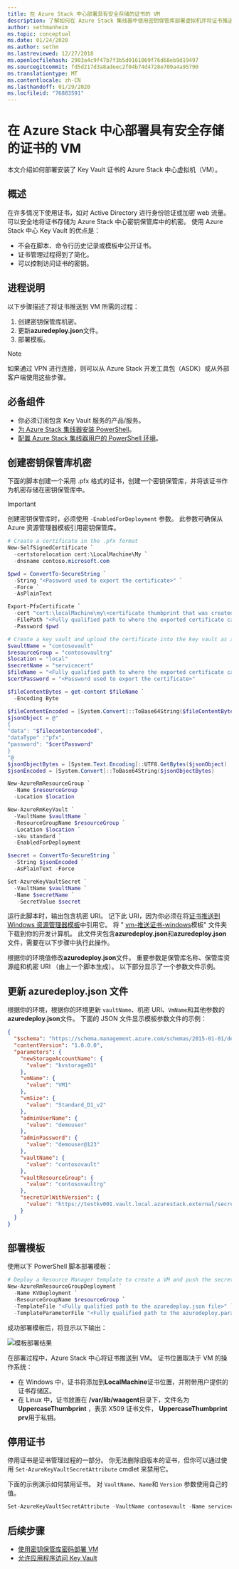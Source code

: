 ```yaml
---
title: 在 Azure Stack 中心部署具有安全存储的证书的 VM
description: 了解如何在 Azure Stack 集线器中使用密钥保管库部署虚拟机并将证书推送到该虚拟机
author: sethmanheim
ms.topic: conceptual
ms.date: 01/24/2020
ms.author: sethm
ms.lastreviewed: 12/27/2018
ms.openlocfilehash: 2903a4c9f47b7f3b5d0161069f76d68eb9d19497
ms.sourcegitcommit: fd5d217d3a8adeec2f04b74d4728e709a4a95790
ms.translationtype: MT
ms.contentlocale: zh-CN
ms.lasthandoff: 01/29/2020
ms.locfileid: "76883591"
---
```

# <a name="deploy-a-vm-with-a-securely-stored-certificate-on-azure-stack-hub"></a>在 Azure Stack 中心部署具有安全存储的证书的 VM

本文介绍如何部署安装了 Key Vault 证书的 Azure Stack 中心虚拟机（VM）。

## <a name="overview"></a>概述

在许多情况下使用证书，如对 Active Directory 进行身份验证或加密 web 流量。 可以安全地将证书存储为 Azure Stack 中心密钥保管库中的机密。 使用 Azure Stack 中心 Key Vault 的优点是：

* 不会在脚本、命令行历史记录或模板中公开证书。
* 证书管理过程得到了简化。
* 可以控制访问证书的密钥。

## <a name="process-description"></a>进程说明

以下步骤描述了将证书推送到 VM 所需的过程：

1. 创建密钥保管库机密。
2. 更新**azuredeploy.json**文件。
3. 部署模板。

> [!NOTE]
> 如果通过 VPN 进行连接，则可以从 Azure Stack 开发工具包（ASDK）或从外部客户端使用这些步骤。

## <a name="prerequisites"></a>必备组件

* 你必须订阅包含 Key Vault 服务的产品/服务。
* [为 Azure Stack 集线器安装 PowerShell](../operator/azure-stack-powershell-install.md)。
* [配置 Azure Stack 集线器用户的 PowerShell 环境](azure-stack-powershell-configure-user.md)。

## <a name="create-a-key-vault-secret"></a>创建密钥保管库机密

下面的脚本创建一个采用 .pfx 格式的证书，创建一个密钥保管库，并将该证书作为机密存储在密钥保管库中。

> [!IMPORTANT]
> 创建密钥保管库时，必须使用 `-EnabledForDeployment` 参数。 此参数可确保从 Azure 资源管理器模板引用密钥保管库。

```powershell
# Create a certificate in the .pfx format
New-SelfSignedCertificate `
  -certstorelocation cert:\LocalMachine\My `
  -dnsname contoso.microsoft.com

$pwd = ConvertTo-SecureString `
  -String "<Password used to export the certificate>" `
  -Force `
  -AsPlainText

Export-PfxCertificate `
  -cert "cert:\localMachine\my\<certificate thumbprint that was created in the previous step>" `
  -FilePath "<Fully qualified path to where the exported certificate can be stored>" `
  -Password $pwd

# Create a key vault and upload the certificate into the key vault as a secret
$vaultName = "contosovault"
$resourceGroup = "contosovaultrg"
$location = "local"
$secretName = "servicecert"
$fileName = "<Fully qualified path to where the exported certificate can be stored>"
$certPassword = "<Password used to export the certificate>"

$fileContentBytes = get-content $fileName `
  -Encoding Byte

$fileContentEncoded = [System.Convert]::ToBase64String($fileContentBytes)
$jsonObject = @"
{
"data": "$filecontentencoded",
"dataType" :"pfx",
"password": "$certPassword"
}
"@
$jsonObjectBytes = [System.Text.Encoding]::UTF8.GetBytes($jsonObject)
$jsonEncoded = [System.Convert]::ToBase64String($jsonObjectBytes)

New-AzureRmResourceGroup `
  -Name $resourceGroup `
  -Location $location

New-AzureRmKeyVault `
  -VaultName $vaultName `
  -ResourceGroupName $resourceGroup `
  -Location $location `
  -sku standard `
  -EnabledForDeployment

$secret = ConvertTo-SecureString `
  -String $jsonEncoded `
  -AsPlainText -Force

Set-AzureKeyVaultSecret `
  -VaultName $vaultName `
  -Name $secretName `
   -SecretValue $secret
```

运行此脚本时，输出包含机密 URI。 记下此 URI，因为你必须在将[证书推送到 Windows 资源管理器模板](https://github.com/Azure/AzureStack-QuickStart-Templates/tree/master/201-vm-windows-pushcertificate)中引用它。 将 " [vm-推送证书-windows](https://github.com/Azure/AzureStack-QuickStart-Templates/tree/master/201-vm-windows-pushcertificate)模板" 文件夹下载到你的开发计算机。 此文件夹包含**azuredeploy.json**和**azuredeploy.json**文件，需要在以下步骤中执行此操作。

根据你的环境值修改**azuredeploy.json**文件。 重要参数是保管库名称、保管库资源组和机密 URI （由上一个脚本生成）。 以下部分显示了一个参数文件示例。

## <a name="update-the-azuredeployparametersjson-file"></a>更新 azuredeploy.json 文件

根据你的环境，根据你的环境更新 `vaultName`、机密 URI、`VmName`和其他参数的**azuredeploy.json**文件。 下面的 JSON 文件显示模板参数文件的示例：

```json
{
  "$schema": "https://schema.management.azure.com/schemas/2015-01-01/deploymentParameters.json#",
  "contentVersion": "1.0.0.0",
  "parameters": {
    "newStorageAccountName": {
      "value": "kvstorage01"
    },
    "vmName": {
      "value": "VM1"
    },
    "vmSize": {
      "value": "Standard_D1_v2"
    },
    "adminUserName": {
      "value": "demouser"
    },
    "adminPassword": {
      "value": "demouser@123"
    },
    "vaultName": {
      "value": "contosovault"
    },
    "vaultResourceGroup": {
      "value": "contosovaultrg"
    },
    "secretUrlWithVersion": {
      "value": "https://testkv001.vault.local.azurestack.external/secrets/testcert002/82afeeb84f4442329ce06593502e7840"
    }
  }
}
```

## <a name="deploy-the-template"></a>部署模板

使用以下 PowerShell 脚本部署模板：

```powershell
# Deploy a Resource Manager template to create a VM and push the secret to it
New-AzureRmResourceGroupDeployment `
  -Name KVDeployment `
  -ResourceGroupName $resourceGroup `
  -TemplateFile "<Fully qualified path to the azuredeploy.json file>" `
  -TemplateParameterFile "<Fully qualified path to the azuredeploy.parameters.json file>"
```

成功部署模板后，将显示以下输出：

![模板部署结果](media/azure-stack-key-vault-push-secret-into-vm/deployment-output.png)

在部署过程中，Azure Stack 中心将证书推送到 VM。 证书位置取决于 VM 的操作系统：

* 在 Windows 中，证书将添加到**LocalMachine**证书位置，并附带用户提供的证书存储区。
* 在 Linux 中，证书放置在 **/var/lib/waagent**目录下，文件名为**UppercaseThumbprint** ，表示 X509 证书文件， **UppercaseThumbprint prv**用于私钥。

## <a name="retire-certificates"></a>停用证书

停用证书是证书管理过程的一部分。 你无法删除旧版本的证书，但你可以通过使用 `Set-AzureKeyVaultSecretAttribute` cmdlet 来禁用它。

下面的示例演示如何禁用证书。 对 `VaultName`、`Name`和 `Version` 参数使用自己的值。

```powershell
Set-AzureKeyVaultSecretAttribute -VaultName contosovault -Name servicecert -Version e3391a126b65414f93f6f9806743a1f7 -Enable 0
```

## <a name="next-steps"></a>后续步骤

* [使用密钥保管库密码部署 VM](azure-stack-key-vault-deploy-vm-with-secret.md)
* [允许应用程序访问 Key Vault](azure-stack-key-vault-sample-app.md)
